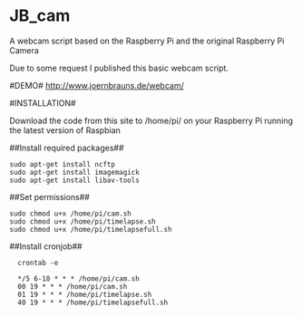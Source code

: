 JB_cam
======

A webcam script based on the Raspberry Pi and the original Raspberry Pi Camera

Due to some request I published this basic webcam script.

#DEMO#
http://www.joernbrauns.de/webcam/

#INSTALLATION#

Download the code from this site to /home/pi/ on your Raspberry Pi running the latest version of Raspbian

##Install required packages##
```
sudo apt-get install ncftp
sudo apt-get install imagemagick
sudo apt-get install libav-tools
```
##Set permissions##
```
sudo chmod u+x /home/pi/cam.sh
sudo chmod u+x /home/pi/timelapse.sh
sudo chmod u+x /home/pi/timelapsefull.sh
```
##Install cronjob##
```
  crontab -e
```
```
  */5 6-18 * * * /home/pi/cam.sh
  00 19 * * * /home/pi/cam.sh
  01 19 * * * /home/pi/timelapse.sh
  40 19 * * * /home/pi/timelapsefull.sh
```
